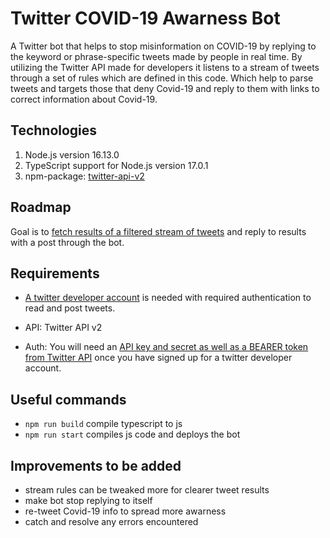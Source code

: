 # Twitter COVID-19 Awarness Bot

A Twitter bot that helps to stop misinformation on COVID-19 by replying to the keyword or phrase-specific tweets made by people in real time. By utilizing the Twitter API made for developers it listens to a stream of tweets through a set of rules which are defined in this code. Which help to parse tweets and targets those that deny Covid-19 and reply to them with links to correct information about Covid-19.

Technologies
------------

1. Node.js version 16.13.0
2. TypeScript support for Node.js version 17.0.1
3. npm-package: [twitter-api-v2](https://github.com/PLhery/node-twitter-api-v2/tree/c8dacc7c0f85bc45a41c678dfeee1ebde31dd451)


Roadmap
------------

Goal is to [fetch results of a filtered stream of tweets](https://developer.twitter.com/en/docs/twitter-api/tweets/filtered-stream/integrate/build-a-rule#examples) and reply to results with a post through the bot.

Requirements
------------

* [A twitter developer account](https://developer.twitter.com/en/docs/platform-overview) is needed with required authentication to read and post tweets. 

* API: Twitter API v2

* Auth: You will need an [API key and secret as well as a BEARER token from Twitter API](https://developer.twitter.com/en/docs/twitter-api/getting-started/getting-access-to-the-twitter-api) once you have signed up for a twitter developer account.

Useful commands
------------
* `npm run build` compile typescript to js
* `npm run start` compiles js code and deploys the bot

Improvements to be added
------------
* stream rules can be tweaked more for clearer tweet results
* make bot stop replying to itself
* re-tweet Covid-19 info to spread more awarness
* catch and resolve any errors encountered 